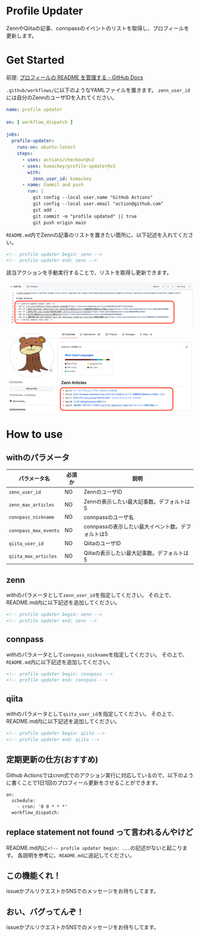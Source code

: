 # Profile Updater

ZennやQiitaの記事、connpassのイベントのリストを取得し、プロフィールを更新します。

# Get Started

前提: [プロフィールの README を管理する - GitHub Docs](https://docs.github.com/ja/account-and-profile/setting-up-and-managing-your-github-profile/customizing-your-profile/managing-your-profile-readme)

`.github/workflows/`に以下のようなYAMLファイルを置きます。
`zenn_user_id`には自分のZennのユーザIDを入れてください。

```yaml:.github/workflows/profile.yml
name: profile updater

on: [ workflow_dispatch ]

jobs:
  profile-updater:
    runs-on: ubuntu-latest
    steps:
      - uses: actions/checkout@v2
      - uses: kumackey/profile-updater@v1
        with:
          zenn_user_id: kumackey
      - name: Commit and push
        run: |
          git config --local user.name "GitHub Actions"
          git config --local user.email "action@github.com"
          git add .
          git commit -m "profile updated" || true
          git push origin main
```

`README.md`内でZennの記事のリストを置きたい箇所に、以下記述を入れてください。

```text:README.md
<!-- profile updater begin: zenn -->
<!-- profile updater end: zenn -->
```

該当アクションを手動実行することで、リストを取得し更新できます。

![](./res/readme_output.png)
![](./res/readme_result.png)

# How to use

## withのパラメータ

| パラメータ名                | 必須か | 説明                            |
|-----------------------|-----|-------------------------------|
| `zenn_user_id`        | NO  | ZennのユーザID                    |
| `zenn_max_articles`   | NO  | Zennの表示したい最大記事数。デフォルトは5       |
| `connpass_nickname`   | NO  | connpassのユーザ名                 |
| `connpass_max_events` | NO  | connpassの表示したい最大イベント数。デフォルトは5 |
| `qiita_user_id`       | NO  | QiitaのユーザID                   |
| `qiita_max_articles`  | NO  | Qiitaの表示したい最大記事数。デフォルトは5      |

## zenn

withのパラメータとして`zenn_user_id`を指定してください。 その上で、README.md内に以下記述を追加してください。

```text:README.md
<!-- profile updater begin: zenn -->
<!-- profile updater end: zenn -->
```

## connpass

withのパラメータとして`connpass_nickname`を指定してください。 その上で、`README.md`内に以下記述を追加してください。

```text:README.md
<!-- profile updater begin: connpass -->
<!-- profile updater end: connpass -->
```

## qiita

withのパラメータとして`qiita_user_id`を指定してください。 その上で、README.md内に以下記述を追加してください。

```text:README.md
<!-- profile updater begin: qiita -->
<!-- profile updater end: qiita -->
```

## 定期更新の仕方(おすすめ)

Github Actionsではcron式でのアクション実行に対応しているので、以下のように書くことで1日1回のプロフィール更新をさせることができます。

```
on:
  schedule:
    - cron: '0 0 * * *'
  workflow_dispatch:
```

## replace statement not found って言われるんやけど

README.md内に`<!-- profile updater begin: ...`の記述がないと起こります。 各説明を参考に、`README.md`に追記してください。

## この機能くれ！

issueかプルリクエストかSNSでのメッセージをお待ちしてます。

## おい、バグってんぞ！

issueかプルリクエストかSNSでのメッセージをお待ちしてます。